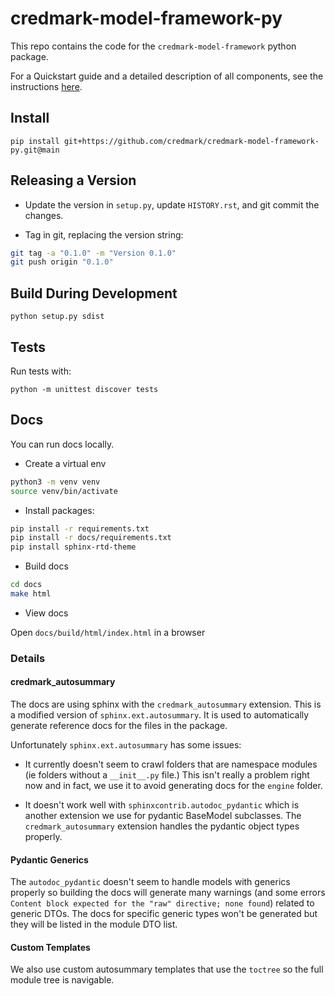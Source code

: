 # credmark-model-framework-py

This repo contains the code for the `credmark-model-framework` python package.

For a Quickstart guide and a detailed description of all components, see the instructions [here](https://github.com/credmark/credmark-models-py/blob/main/README.md).

## Install

```
pip install git+https://github.com/credmark/credmark-model-framework-py.git@main
```

## Releasing a Version

- Update the version in `setup.py`, update `HISTORY.rst`, and git commit the changes.

- Tag in git, replacing the version string:

```bash
git tag -a "0.1.0" -m "Version 0.1.0"
git push origin "0.1.0"
```

## Build During Development

```
python setup.py sdist
```

## Tests

Run tests with:

```
python -m unittest discover tests
```

## Docs

You can run docs locally.

- Create a virtual env

```bash
python3 -m venv venv
source venv/bin/activate
```

- Install packages:

```bash
pip install -r requirements.txt
pip install -r docs/requirements.txt
pip install sphinx-rtd-theme
```

- Build docs

```bash
cd docs
make html
```

- View docs

Open `docs/build/html/index.html` in a browser

### Details

#### credmark_autosummary

The docs are using sphinx with the `credmark_autosummary` extension. This is a modified version of `sphinx.ext.autosummary`. It is used to automatically generate reference docs for the files in the package.

Unfortunately `sphinx.ext.autosummary` has some issues:

- It currently doesn't seem to crawl folders that are namespace modules (ie folders without a `__init__.py` file.) This isn't really a problem right now and in fact, we use it to avoid generating docs for the `engine` folder.

- It doesn't work well with `sphinxcontrib.autodoc_pydantic` which is another extension we use for pydantic BaseModel subclasses. The `credmark_autosummary` extension handles the pydantic object types properly.

#### Pydantic Generics

The `autodoc_pydantic` doesn't seem to handle models with generics properly so building the docs will generate many warnings (and some errors `Content block expected for the "raw" directive; none found`) related to generic DTOs. The docs for specific generic types won't be generated but they will be listed in the module DTO list.

#### Custom Templates

We also use custom autosummary templates that use the `toctree` so the full module tree is navigable.
